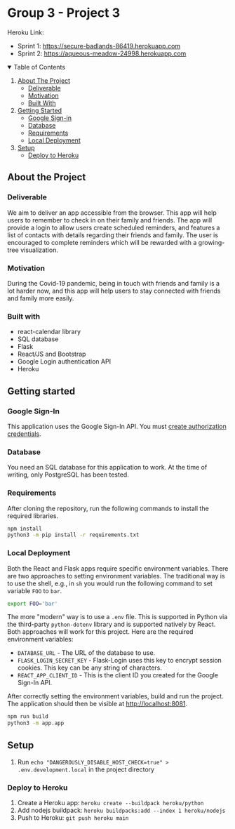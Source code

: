 # Group 3 - Project 3

Heroku Link: 
- Sprint 1: https://secure-badlands-86419.herokuapp.com
- Sprint 2: https://aqueous-meadow-24998.herokuapp.com


<!-- TABLE OF CONTENTS -->
<details open="open">
  <summary>Table of Contents</summary>
  <ol>
    <li>
      <a href="#about-the-project">About The Project</a>
      <ul>
        <li><a href="#deliverable">Deliverable</a></li>
        <li><a href="#motivation">Motivation</a></li>
        <li><a href="#built-with">Built With</a></li>
      </ul>
    </li>
    <li>
      <a href="#getting-started">Getting Started</a>
      <ul>
        <li><a href="#google-sign-in">Google Sign-in</a></li>
        <li><a href="#database">Database</a></li>
        <li><a href="#requirements">Requirements</a></li>
        <li><a href="#local-deployment">Local Deployment</a></li>
      </ul>
    </li>
    <li>
      <a href="#setup">Setup</a>
      <ul>
        <li><a href="#deploy-to-Heroku">Deploy to Heroku</a></li>
      </ul>
    </li>
  </ol>
</details>


## About the Project
### Deliverable
We aim to deliver an app accessible from the browser. This app will help users to remember to check in on their family and friends. The app will provide a login to allow users create scheduled reminders, and features a list of contacts with details regarding their friends and family. The user is encouraged to complete reminders which will be rewarded with a growing-tree visualization.
### Motivation 
During the Covid-19 pandemic, being in touch with friends and family is a lot harder now, and this app will help users to stay connected with friends and family more easily. 
### Built with
- react-calendar library
- SQL database
- Flask  
- React/JS and Bootstrap 
- Google Login authentication API
- Heroku 

## Getting started
### Google Sign-In

This application uses the Google Sign-In API. You must [create authorization credentials](https://developers.google.com/identity/sign-in/web/sign-in#create_authorization_credentials).

### Database

You need an SQL database for this application to work. At the time of writing, only PostgreSQL has been tested.

### Requirements

After cloning the repository, run the following commands to install the required libraries.

```sh
npm install
python3 -m pip install -r requirements.txt
```

### Local Deployment

Both the React and Flask apps require specific environment variables. There are two approaches to setting environment variables. The traditional way is to use the shell, e.g., in `sh` you would run the following command to set variable `FOO` to `bar`.

```sh
export FOO='bar'
```

The more "modern" way is to use a `.env` file. This is supported in Python via the third-party `python-dotenv` library and is supported natively by React. Both approaches will work for this project. Here are the required environment variables:

- `DATABASE_URL` - The URL of the database to use.
- `FLASK_LOGIN_SECRET_KEY` - Flask-Login uses this key to encrypt session cookies. This key can be any string of characters.
- `REACT_APP_CLIENT_ID` - This is the client ID you created for the Google Sign-In API.

After correctly setting the environment variables, build and run the project. The application should then be visible at [http://localhost:8081](http://localhost:8081).

```sh
npm run build
python3 -m app.app
```

## Setup

1. Run `echo "DANGEROUSLY_DISABLE_HOST_CHECK=true" > .env.development.local` in the project directory

### Deploy to Heroku

1. Create a Heroku app: `heroku create --buildpack heroku/python`
2. Add nodejs buildpack: `heroku buildpacks:add --index 1 heroku/nodejs`
3. Push to Heroku: `git push heroku main`
